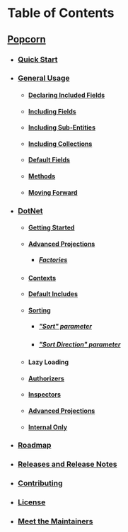 # Table of Contents
## [Popcorn](../README.md)

+ ### [Quick Start](QuickStart.md)

+ ### [General Usage](Documentation.md)
  + #### [Declaring Included Fields](Documentation.md#includedFields)
  + #### [Including Fields](Documentation.md#includingFields)
  + #### [Including Sub-Entities](Documentation.md#includingSubEntities)
  + #### [Including Collections](Documentation.md#includingCollections)
  + #### [Default Fields](Documentation.md#defaultFields)
  + #### [Methods](Documentation.md#methods)
  + #### [Moving Forward](Documentation.md#movingForward)
    
+ ### [DotNet](dotnet/DotNetDocumentation.md)
  + #### [Getting Started](dotnet/DotNetTutorialGettingStarted.md)
  + #### [Advanced Projections](dotnet/DotNetTutorialAdvancedProjections.md)
    + ##### [Factories](dotnet/DotNetTutorialAdvancedProjections.md#factories)
  + #### [Contexts](dotnet/DotNetTutorialContexts.md)
  + #### [Default Includes](dotnet/DotNetTutorialDefaultIncludes.md)
  + #### [Sorting](dotnet/DotNetTutorialSorting.md)
    + ##### ["Sort" parameter](dotnet/DotNetTutorialSorting.md#sort)
    + ##### ["Sort Direction" parameter](dotnet/DotNetTutorialSorting.md#sortDirection)
  + #### Lazy Loading
  + #### [Authorizers](dotnet/DotNetTutorialAuthorizers.md)
  + #### [Inspectors](dotnet/DotNetTutorialInspectors.md)
  + #### [Advanced Projections](dotnet/DotNetTutorialAdvancedProjections.md)
  + #### [Internal Only](dotnet/DotNetTutorialInternalOnly)
  
+ ### [Roadmap](Roadmap.md)

+ ### [Releases and Release Notes](Releases.md)

+ ### [Contributing](Contributing.md)

+ ### <a href="https://github.com/SkywardApps/popcorn/blob/master/LICENSE">License</a>
  
+ ### [Meet the Maintainers](Maintainers.md)
